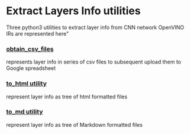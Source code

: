 # Extract Layers Info utilities

Three python3 utilities to extract layer info from CNN network OpenVINO IRs are represented here"

### [obtain_csv_files](obtain_csv_files/readme.md)
represents layer info in series of csv files to subsequent upload them to Google spreadsheet

### [to_html utility](to_html/README.md)
represent layer info as tree of html formatted files

### [to_md utility](to_md/README.md)
represent layer info as tree of Markdown formatted files
